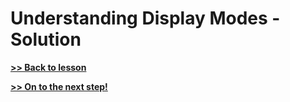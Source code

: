 # Understanding Display Modes - Solution



**[>> Back to lesson](/lessons/2-display-modes.md)**

**[>> On to the next step!](/lessons/3-css-box-model.md)**